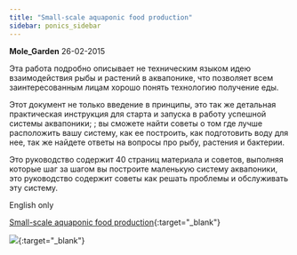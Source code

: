 ```yaml
---
title: "Small-scale aquaponic food production"
sidebar: ponics_sidebar
---
```


**Mole_Garden** 26-02-2015

Эта работа подробно описывает не техническим языком идею взаимодействия рыбы и растений в аквапонике, что позволяет всем заинтересованным лицам хорошо понять технологию получение еды.

Этот документ не только введение в принципы, это так же детальная практическая инструкция для старта и запуска в работу успешной системы аквапоники; ; вы сможете найти советы о том где лучше расположить вашу систему, как ее построить, как подготовить воду для нее, так же найдете ответы на вопросы про рыбу, растения и бактерии.

Это руководство содержит 40 страниц материала и советов, выполняя которые шаг за шагом вы построите маленькую систему аквапоники, это руководство содержит советы как решать проблемы и обслуживать эту систему.

English only

[Small-scale aquaponic food production](https://drive.google.com/file/d/0ByT98IObPsIBOS1NaWRpQklWUzA/view?usp=sharing){:target="_blank"}

[![](/imagehost2/thumbs/9db55ff3513dd2db1dfe69a3ec96c33f.png)](https://t.me/ponics_ru_files/13706){:target="_blank"}


